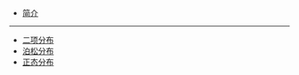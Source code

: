 * [简介](math/statics/README.md)
---

* [二项分布](math/statics/1.md)
* [泊松分布](math/statics/2.md)
* [正态分布](math/statics/3.md)
